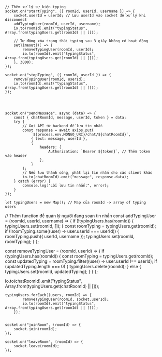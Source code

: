     // Thêm xử lý sự kiện typing
    socket.on("startTyping", ({ roomId, userId, username }) => {
        socket.userId = userId; // Lưu userId vào socket để xử lý khi disconnect
        addTypingUser(roomId, userId, username);
        io.to(roomId).emit("typingStatus", Array.from(typingUsers.get(roomId) || []));

        // Tự động xóa trạng thái typing sau 3 giây không có hoạt động
        setTimeout(() => {
            removeTypingUser(roomId, userId);
            io.to(roomId).emit("typingStatus", Array.from(typingUsers.get(roomId) || []));
        }, 3000);
    });

    socket.on("stopTyping", ({ roomId, userId }) => {
        removeTypingUser(roomId, userId);
        io.to(roomId).emit("typingStatus", Array.from(typingUsers.get(roomId) || []));
    });




    socket.on("sendMessage", async (data) => {
        const { chatRoomId, message, userId, token } = data;
        try {
            // Gọi API từ backend để lưu tin nhắn
            const response = await axios.put(
                `${process.env.MONGO_URI}/chat/${chatRoomId}`,
                { text: message, userId },
                {
                    headers: {
                        Authorization: `Bearer ${token}`, // Thêm token vào header
                    },
                }
            );
            // Nếu lưu thành công, phát lại tin nhắn cho các client khác
            io.to(chatRoomId).emit("message", response.data);
        } catch (error) {
            console.log("Lỗi lưu tin nhắn:", error);
        }
    });

    let typingUsers = new Map(); // Map của roomId -> array of typing users

// Thêm function để quản lý người đang soạn tin nhắn
const addTypingUser = (roomId, userId, username) => {
if (!typingUsers.has(roomId)) {
typingUsers.set(roomId, []);
}
const roomTyping = typingUsers.get(roomId);
if (!roomTyping.some((user) => user.userId === userId)) {
roomTyping.push({ userId, username });
typingUsers.set(roomId, roomTyping);
}
};

const removeTypingUser = (roomId, userId) => {
if (typingUsers.has(roomId)) {
const roomTyping = typingUsers.get(roomId);
const updatedTyping = roomTyping.filter((user) => user.userId !== userId);
if (updatedTyping.length === 0) {
typingUsers.delete(roomId);
} else {
typingUsers.set(roomId, updatedTyping);
}
}
};

io.to(chatRoomId).emit("typingStatus", Array.from(typingUsers.get(chatRoomId) || []));

    typingUsers.forEach((users, roomId) => {
            removeTypingUser(roomId, socket.userId);
            io.to(roomId).emit("typingStatus", Array.from(typingUsers.get(roomId) || []));
        });


    socket.on("joinRoom", (roomId) => {
        socket.join(roomId);
    });

    socket.on("leaveRoom", (roomId) => {
        socket.leave(roomId);
    });
